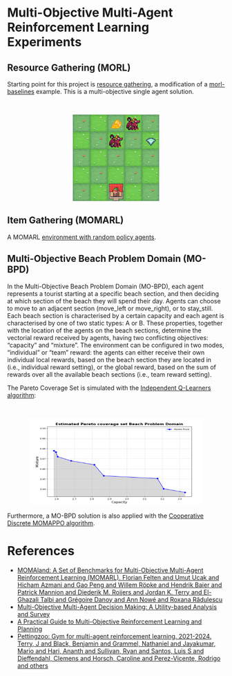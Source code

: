 # Multi-Objective Multi-Agent Reinforcement Learning Experiments

## Resource Gathering (MORL)
Starting point for this project is [resource gathering](https://github.com/doesburg11/MOMARL/blob/main/MO_Gymnasium/resource_gathering/mpmoq_policy.py), a modification of a [morl-baselines](https://github.com/LucasAlegre/morl-baselines) example. This is a multi-objective single agent solution.

</br>
<p align="center">
    <img src="https://github.com/doesburg11/MOMARL/blob/main/assets/myagent1.gif" width="200" height="200"/>
</p>

## Item Gathering (MOMARL)

A MOMARL [environment with random policy agents](https://github.com/doesburg11/MOMARL/blob/main/MOMALand/item_gathering/random/random_policy_aec_human.py). 

## Multi-Objective Beach Problem Domain (MO-BPD)

In the Multi-Objective Beach Problem Domain (MO-BPD), each agent represents a tourist starting at a specific beach section, and then deciding at which section of the beach they will spend their day. Agents can choose to move to an adjacent section (move_left or move_right), or to stay_still.
Each beach section is characterised by a certain capacity and each agent is characterised by one of two static types: A or B. These properties, together with the location of the agents on the beach sections, determine the vectorial reward received by agents, having two conflicting objectives: “capacity” and “mixture”. The environment can be configured in two modes, “individual” or “team” reward: the agents can either receive their own individual local rewards, based on the beach section they are located in (i.e., individual reward setting), or the
global reward, based on the sum of rewards over all the available beach sections (i.e., team reward setting).

The Pareto Coverage Set is simulated with the [Independent Q-Learners algorithm](https://github.com/Farama-Foundation/momaland/blob/main/momaland/learning/iql/iql.py):

</br>
<p align="center">
    <img src="https://github.com/doesburg11/MOMARL/blob/main/assets/pareto.png" width="400" height="200"/>
</p>

Furthermore, a MO-BPD solution is also applied with the [Cooperative Discrete MOMAPPO algorithm](https://github.com/doesburg11/MOMARL/blob/main/MOMALand/beach/cooperative_momappo/discrete_momappo.py).

# References

- [MOMAland: A Set of Benchmarks for Multi-Objective Multi-Agent Reinforcement Learning (MOMARL). Florian Felten and Umut Ucak and Hicham Azmani and Gao Peng and Willem Röpke and Hendrik Baier and Patrick Mannion and Diederik M. Roijers and Jordan K. Terry and El-Ghazali Talbi and Grégoire Danoy and Ann Nowé and Roxana Rădulescu](https://momaland.farama.org/)
- [Multi-Objective Multi-Agent Decision Making: A Utility-based Analysis and Survey](https://arxiv.org/abs/1909.02964)
- [A Practical Guide to Multi-Objective Reinforcement Learning and Planning](https://arxiv.org/abs/2103.09568)
- [Pettingzoo: Gym for multi-agent reinforcement learning. 2021-2024. Terry, J and Black, Benjamin and Grammel, Nathaniel and Jayakumar, Mario and Hari, Ananth and Sullivan, Ryan and Santos, Luis S and Dieffendahl, Clemens and Horsch, Caroline and Perez-Vicente, Rodrigo and others](https://pettingzoo.farama.org/)  

